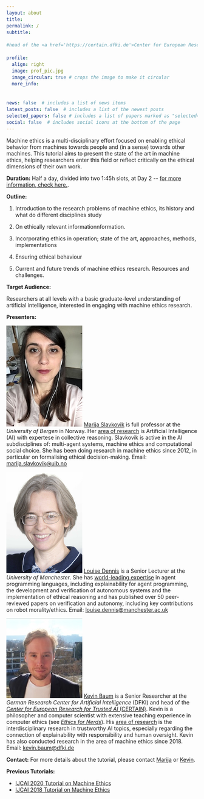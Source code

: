 ```yaml
---
layout: about
title: 
permalink: /
subtitle:  

#head of the <a href='https://certain.dfki.de'>Center for European Research in Trusted AI (CERTAIN)</a> and deputy head at the reserach department for <a href='https://www.dfki.de/nmm'>Neuro-Mechanistic Modeling (NMM)</a> at <a href='https://www.dfki.de/web'>German Research Center for Artificial Intelligence (DFKI)</a>. Saarbrücken. Germany. 

profile:
  align: right
  image: prof_pic.jpg
  image_circular: true # crops the image to make it circular
  more_info: 


news: false  # includes a list of news items
latest_posts: false  # includes a list of the newest posts
selected_papers: false # includes a list of papers marked as "selected={true}"
social: false  # includes social icons at the bottom of the page
---
```

<script src="https://kit.fontawesome.com/568534ed70.js" crossorigin="anonymous"></script>




Machine ethics is a multi-disciplinary effort focused on enabling ethical behavior from machines towards people and (in a sense) towards other machines. This tutorial aims to present the state of the art in machine ethics, helping researchers enter this field or reflect critically on the ethical dimensions of their own work.



**Duration:**
Half a day, divided into two 1:45h slots, at Day 2 -- [for more information, check here.](https://ijcai24.org/tutorials/).

**Outline:**
1. Introduction to the research problems of machine ethics, its history and what do different disciplines study

2. On ethically relevant informationnformation.

3. Incorporating ethics in operation; state of the art, approaches, methods, implementations

4. Ensuring ethical behaviour

5. Current and future trends of machine ethics research. Resources and challenges.

**Target Audience:**

Researchers at all levels with a basic graduate-level understanding of artificial intelligence, interested in engaging with machine ethics research.


**Presenters:**

![image](/assets/img/Marija.jpg) [Marija Slavkovik](https://slavkovik.com/) is full professor at the _University of Bergen_ in Norway. Her [area of research](https://scholar.google.de/citations?hl=de&user=TVmqPq0AAAAJ) is Artificial Intelligence (AI) with expertese in collective reasoning. Slavkovik is active in the AI subdisciplines of: multi-agent systems, machine ethics and computational social choice. She has been doing research in machine ethics since 2012, in particular on formalising ethical decision-making. Email: [marija.slavkovik@uib.no](mailto:marija.slavkovik@uib.no) 
<br/>


![image](/assets/img/Louise.png) [Louise Dennis](https://personalpages.manchester.ac.uk/staff/louise.dennis/) is a Senior Lecturer at the _University of Manchester_. She has [world-leading expertise](https://scholar.google.de/citations?user=5d8ouI8AAAAJ) in agent programming languages, including explainability for agent programming, the development and verification of autonomous systems and the implementation of ethical reasoning and has published over 50 peer-reviewed papers on verification and autonomy, including key contributions on robot morality/ethics.  Email: [louise.dennis@manchester.ac.uk](mailto:louise.dennis@manchester.ac.uk)
<br/>

![image](/assets/img/Kevin.jpg) [Kevin Baum](https://kevinbaum.de) is a Senior Researcher at the _German Research Center for Artificial Intelligence_ (DFKI) and head of the [_Center for European Research for Trusted AI_ (CERTAIN)](https://certain.dfki.de/). Kevin is a philosopher and computer scientist with extensive teaching experience in computer ethics (see [_Ethics for Nerds_](https://www.volkswagenstiftung.de/en/news/story/ethics-nerds)). His [area of research](https://scholar.google.de/citations?hl=de&user=v3YfPJIAAAAJ) is the interdisciplinary research in trustworthy AI topics, especially regarding the connection of explainability with responsibility and human oversight. Kevin has also conducted research in the area of machine ethics since 2018. Email: [kevin.baum@dfki.de](mailto:kevin.baum@dfki.de)


**Contact:**
For more details about the tutorial, please contact [Marija](mailto:marija.slavkovik@uib.no) or [Kevin](mailto:kevin.baum@dfki.de).


**Previous Tutorials:**
* [IJCAI 2020 Tutorial on Machine Ethics](https://slavkovik.com/ijcaitutorial2020.html)
* [IJCAI 2018 Tutorial on Machine Ethics](https://slavkovik.com/ijcaitutorial.html)


